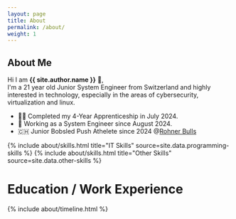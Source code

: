 ```yaml
---
layout: page
title: About
permalink: /about/
weight: 1
---
```


## **About Me**
Hi I am **{{ site.author.name }}** :wave:,<br>
I'm a 21 year old Junior System Engineer from Switzerland and highly interested in technology, especially in the areas of cybersecurity, virtualization and linux.
- :student: Completed my 4-Year Apprenticeship in July 2024.
- :penguin: Working as a System Engineer since August 2024.
- :switzerland: Junior Bobsled Push Athelete since 2024 @[Rohner Bulls](https://rohnerbulls.ch/team)

<div class="row">
{% include about/skills.html title="IT Skills" source=site.data.programming-skills %}
{% include about/skills.html title="Other Skills" source=site.data.other-skills %}
</div>

# **Education / Work Experience**
<div class="row">
{% include about/timeline.html %}
</div>
